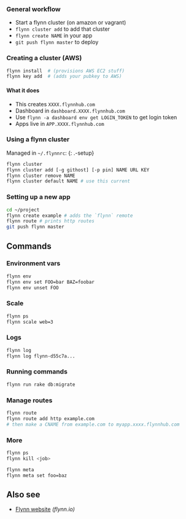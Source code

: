 ### General workflow

- Start a flynn cluster (on amazon or vagrant)
- `flynn cluster add` to add that cluster
- `flynn create NAME` in your app
- `git push flynn master` to deploy

### Creating a cluster (AWS)

```bash
flynn install  # (provisions AWS EC2 stuff)
flynn key add  # (adds your pubkey to AWS)
```

#### What it does

- This creates `XXXX.flynnhub.com`
- Dashboard in `dashboard.XXXX.flynnhub.com`
- Use `flynn -a dashboard env get LOGIN_TOKEN` to get login token
- Apps live in `APP.XXXX.flynnhub.com`

### Using a flynn cluster

Managed in `~/.flynnrc`:
{: .-setup}

```bash
flynn cluster
flynn cluster add [-g githost] [-p pin] NAME URL KEY
flynn cluster remove NAME
flynn cluster default NAME # use this current
```

### Setting up a new app

```bash
cd ~/project
flynn create example # adds the `flynn` remote
flynn route # prints http routes
git push flynn master
```

## Commands

### Environment vars

```bash
flynn env
flynn env set FOO=bar BAZ=foobar
flynn env unset FOO
```

### Scale

```bash
flynn ps
flynn scale web=3
```

### Logs

```bash
flynn log
flynn log flynn-d55c7a...
```

### Running commands

```bash
flynn run rake db:migrate
```

### Manage routes

```bash
flynn route
flynn route add http example.com
# then make a CNAME from example.com to myapp.xxxx.flynnhub.com
```

### More

```bash
flynn ps
flynn kill <job>

flynn meta
flynn meta set foo=baz
```

## Also see

- [Flynn website](https://flynn.io/) _(flynn.io)_
